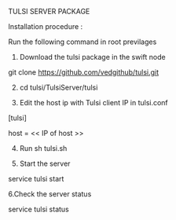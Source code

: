TULSI SERVER PACKAGE

Installation procedure :

Run the following command in root previlages 

1. Download the tulsi package in the swift node 

git clone https://github.com/vedgithub/tulsi.git

2. cd tulsi/TulsiServer/tulsi
	
3. Edit the host ip with Tulsi client IP in tulsi.conf

[tulsi]

host = << IP of host >>

4. Run sh tulsi.sh

5. Start the server 
 
 service tulsi start


6.Check the server status 
 
 service tulsi status 

